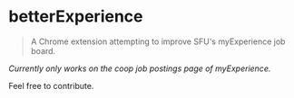 # betterExperience
> A Chrome extension attempting to improve SFU's myExperience job board.

*Currently only works on the coop job postings page of myExperience.*

Feel free to contribute.
